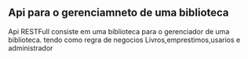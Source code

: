 ## Api para o gerenciamneto de uma biblioteca

Api RESTFull consiste em uma biblioteca para o gerenciador de uma biblioteca.
tendo como regra de negocios Livros,emprestimos,usarios e administrador